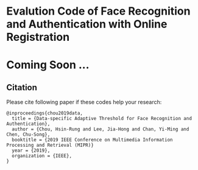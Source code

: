 # Evalution Code of Face Recognition and Authentication with Online Registration
#  Coming Soon ...
## Citation
Please cite following paper if these codes help your research:

    @inproceedings{chou2019data,
      title = {Data-specific Adaptive Threshold for Face Recognition and Authentication},
      author = {Chou, Hsin-Rung and Lee, Jia-Hong and Chan, Yi-Ming and Chen, Chu-Song},
      booktitle = {2019 IEEE Conference on Multimedia Information Processing and Retrieval (MIPR)}
      year = {2019},
      organization = {IEEE},
    }
